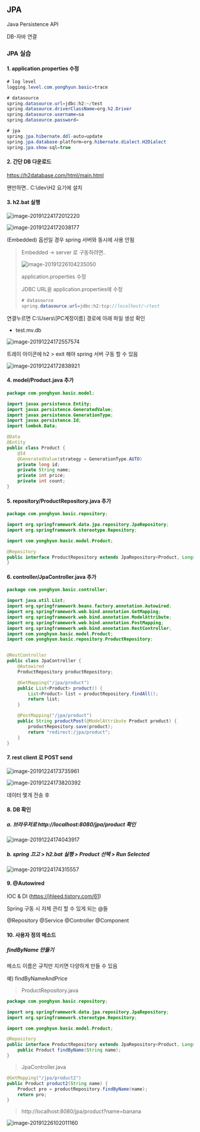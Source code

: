 ## JPA

Java Persistence API

DB-자바 연결



### JPA 실습

#### 1. application.properties 수정

```java
# log level
logging.level.com.yonghyun.basic=trace

# datasource
spring.datasource.url=jdbc:h2:~/test
spring.datasource.driverClassName=org.h2.Driver
spring.datasource.username=sa
spring.datasource.password=

# jpa
spring.jpa.hibernate.ddl-auto=update
spring.jpa.database-platform=org.hibernate.dialect.H2Dialect
spring.jpa.show-sql=true
```



#### 2. 간단 DB 다운로드

https://h2database.com/html/main.html

왠만하면.. C:\dev\H2 요기에 설치



#### 3. h2.bat 실행

![image-20191224172012220](16_jpa.assets/image-20191224172012220.png)

![image-20191224172038177](16_jpa.assets/image-20191224172038177.png)

(Embedded) 옵션일 경우 spring 서버와 동시에 사용 안됨

> Embedded -> server 로 구동하려면..
>
> ![image-20191226104235050](16_jpa.assets/image-20191226104235050.png)
>
> application.properties 수정
>
> JDBC URL을 application.properties에 수정
>
> ```java
> # datasource
> spring.datasource.url=jdbc:h2:tcp://localhost/~/test
> ```





연결누르면 C:\\Users\\[PC계정이름] 경로에 아래 파일 생성 확인

- test.mv.db

![image-20191224172557574](16_jpa.assets/image-20191224172557574.png)



트레이 아이콘에 h2 > exit 해야 spring 서버 구동 할 수 있음

![image-20191224172838921](16_jpa.assets/image-20191224172838921.png)



#### 4. model/Product.java 추가

```java
package com.yonghyun.basic.model;

import javax.persistence.Entity;
import javax.persistence.GeneratedValue;
import javax.persistence.GenerationType;
import javax.persistence.Id;
import lombok.Data;

@Data
@Entity
public class Product {
	@Id
	@GeneratedValue(strategy = GenerationType.AUTO)
	private long id;
	private String name;
	private int price;
	private int count;
}
```



#### 5. repository/ProductRepository.java 추가

```java
package com.yonghyun.basic.repository;

import org.springframework.data.jpa.repository.JpaRepository;
import org.springframework.stereotype.Repository;

import com.yonghyun.basic.model.Product;

@Repository
public interface ProductRepository extends JpaRepository<Product, Long> {
}
```



#### 6. controller/JpaController.java 추가

```java
package com.yonghyun.basic.controller;

import java.util.List;
import org.springframework.beans.factory.annotation.Autowired;
import org.springframework.web.bind.annotation.GetMapping;
import org.springframework.web.bind.annotation.ModelAttribute;
import org.springframework.web.bind.annotation.PostMapping;
import org.springframework.web.bind.annotation.RestController;
import com.yonghyun.basic.model.Product;
import com.yonghyun.basic.repository.ProductRepository;


@RestController
public class JpaController {
	@Autowired
	ProductRepository productRepository;

	@GetMapping("/jpa/product")
	public List<Product> product() {
		List<Product> list = productRepository.findAll();
		return list;
	}

	@PostMapping("/jpa/product")
	public String productPost(@ModelAttribute Product product) {
		productRepository.save(product);
		return "redirect:/jpa/product";
	}
}
```



#### 7. rest client 로 POST send

![image-20191224173735961](16_jpa.assets/image-20191224173735961.png)

![image-20191224173820392](16_jpa.assets/image-20191224173820392.png)

데이터 몇개 전송 후



#### 8. DB 확인

##### a. 브라우저로 http://localhost:8080/jpa/product 확인

![image-20191224174043917](16_jpa.assets/image-20191224174043917.png)



##### b. spring 끄고 > h2.bat 실행 > Product 선택 > Run Selected 

![image-20191224174315557](16_jpa.assets/image-20191224174315557.png)



#### 9. @Autowired

IOC & DI (https://jhleed.tistory.com/61)

Spring 구동 시 자체 관리 할 수 있게 되는 @들

@Repository @Service @Controller @Component



#### 10. 사용자 정의 메소드

##### findByName 만들기

메소드 이름은 규칙만 지키면 다양하게 만들 수 있음

예) findByNameAndPrice



> ProductRepository.java

```java
package com.yonghyun.basic.repository;

import org.springframework.data.jpa.repository.JpaRepository;
import org.springframework.stereotype.Repository;

import com.yonghyun.basic.model.Product;

@Repository
public interface ProductRepository extends JpaRepository<Product, Long> {
	public Product findByName(String name);
}
```

> JpaController.java

```java
@GetMapping("/jpa/product2")
public Product product2(String name) {
    Product pro = productRepository.findByName(name);
    return pro;
}
```

> http://localhost:8080/jpa/product?name=banana

![image-20191226102011160](16_jpa.assets/image-20191226102011160.png)





